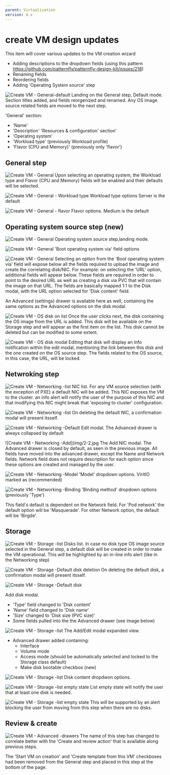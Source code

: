 ```yaml
---
parent: Virtualization
version: 4.x
---
```


# create VM design updates

This item will cover various updates to the VM creation wizard
- Adding descriptions to the dropdown fields (using this pattern https://github.com/patternfly/patternfly-design-kit/issues/218)
- Renaming fields
- Reordering fields
- Adding 'Operating System source' step


![Create VM - General-default](img/1-0.jpg)
Landing on the General step, Default mode.
Section titles added, and fields reorgenized and renamed.
Any OS image source related fields are moved to the next step.

'General' section:
- 'Name'
- 'Description'
'Resources & configuration' section'
- 'Operating system'
- 'Workload type' (previously Workload profile)
- 'Flavor (CPU and Memory)' (previously only 'flavor')


## General step

![Create VM - General](img/1-1.jpg)
Upon selecting an operating system, the Workload type and Flavor (CPU and Memory) fields will be enabled and their defaults will be selected.

![Create VM - General - Workload type](img/1-1-1.jpg)
Workload type options
Server is the default

![Create VM - General - flavor](img/1-1-2.jpg)
Flavor options.
Medium is the default

## Operating system source step (new)

![Create VM - General](img/1-2.jpg)
Operating system source step,landing mode.

![Create VM - General](img/1-2-1.jpg)
'Boot operating system via' field options

![Create VM - General](img/1-2-2.jpg)
Selecting an option from the 'Boot operating system via' field will expose below all the fields required to upload the image and create the correlating disk/NIC.
For example: on selecting the 'URL' option, additional fields will appear below.
These fields are required in order to point to the desired URL as well as creating a disk via PVC that will contain the image on that URL.
The fields are basically mapped 1:1 to the Disk modal, with the URL option selected for 'Disk content' field.

An Advanced (settings) drawer is available here as well, containing the same options as the Advanced options on the disk modal.

![Create VM - OS disk on list](img/1-3.jpg)
Once the user clicks next, the disk containing the OS image from the URL is added. This disk will be available on the Storage step and will appear as the first item on the list.
This disk cannot be deleted but can be modified to some extent.

![Create VM - OS disk modal](img/1-3-1.jpg)
Editing that disk will display an info notification within the edit modal, mentioning the link between this disk and the one created on the OS source step.
The fields related to the OS source, in this case, the URL, will be locked.

## Netwroking step

![Create VM - Networking -list](img/2-0.jpg)
NIC list.
For any VM source selection (with the exception of PXE) a default NIC will be added.
This NIC exposes the VM to the cluster.
an info alert will notify the user of the purpose of this NIC and that modifying this NIC might break that 'exposing to cluster' configuration.

![Create VM - Networking -list](img/2-5.jpg)
On deleting the default NIC, a confirmation modal will present itsself.

![Create VM - Networking -Default](img/2-1.jpg)
Edit modal.
The Advanced drawer is always collapsed by default

![Create VM - Networking -Add](img/2-2.jpg
The Add NIC modal.
The Advanced drawer is closed by default, as seen in the previous image.
All fields have moved into the advanced drawer, except the Name and Network fields.
Network field does not require description for each option since these options are created and managed by the user.

![Create VM - Networking -Model](img/2-3.jpg)
'Model' dropdown options.
ViritIO marked as (recommended)

![Create VM - Networking -Binding](img/2-4.jpg)
'Binding method' dropdown options (previously 'Type')

This field's default is dependent on the Network field.
For 'Pod network' the default option will be 'Masquerade'.
For other Network option, the default will be 'Birgde'.

## Storage

![Create VM - Storage -list](img/3-0.jpg)
Disks list.
In case no disk type OS image source selected in the General step, a default disk will be created in order to make the VM operational.
This will be highlighted by an in-line info alert (like in the Networking step)

![Create VM - Storage -Default disk deletion](img/3-4.jpg)
On deleting the default disk, a confirmation modal will present itsself.


![Create VM - Storage -Default disk](img/3-0-0.jpg)

Add disk modal.
- 'Type' field changed to 'Disk content'
- 'Name' field changed to 'Disk name'
- 'Size' changed to 'Disk size (PVC size)'
- Some fields pulled into the the Advanced drawer (see image below)

![Create VM - Storage -list](img/3-1.jpg)
The Add/Edit modal expanded view.
- Advanced drawer added containing:
    - Interface
    - Volume mode
    - Access mode (should be automatically selected and locked to the Storage class default)
    - Make disk bootable checkbox (new)

![Create VM - Storage -list](img/3-2.jpg)
Disk content dropdwon options.

![Create VM - Storage -list empty state](img/3-3.jpg)
List empty state will notify the user that at least one disk is needed.

![Create VM - Storage -list empty state](img/3-5.jpg)
This will be supported by an alert blocking the user from moving from this step when there are no disks.

## Review & create

 ![Create VM - Advanced -drawers](img/5-0.jpg)
The name of this step has changed to correlate better with the 'Create and review action' that is available along previous steps.

The 'Start VM on creation' and 'Create template from this VM' checkboxes had been removed from the General step and placed in this step at the bottom of the page.
